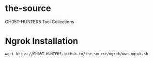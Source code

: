 # the-source
GH05T-HUNTER5 Tool Collections

# Ngrok Installation

```
wget https://GH05T-HUNTER5.github.io/the-source/ngrok/own-ngrok.sh
```

